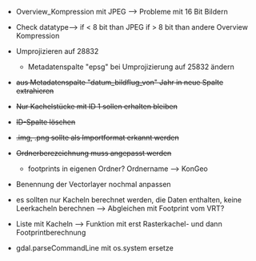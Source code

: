 - Overview_Kompression mit JPEG --> Probleme mit 16 Bit Bildern
-   Check datatype--> if < 8 bit than JPEG if > 8 bit than andere Overview Kompression
- Umprojizieren auf 28832
  - Metadatenspalte "epsg" bei Umprojizierung auf 25832 ändern   
- ~~aus Metadatenspalte "datum_bildflug_von" Jahr in neue Spalte extrahieren~~
- ~~Nur Kachelstücke mit ID 1 sollen erhalten bleiben~~
- ~~ID-Spalte löschen~~
- ~~.img, .png sollte als Importformat erkannt werden~~
- ~~Ordnerberezeichnung muss angepasst werden~~
  - footprints in eigenen Ordner? Ordnername --> KonGeo 
- Benennung der Vectorlayer nochmal anpassen

- es sollten nur Kacheln berechnet werden, die Daten enthalten, keine Leerkacheln berechnen --> Abgleichen mit Footprint vom VRT?
- Liste mit Kacheln --> Funktion mit erst Rasterkachel- und dann Footprintberechnung
- gdal.parseCommandLine mit os.system ersetze
